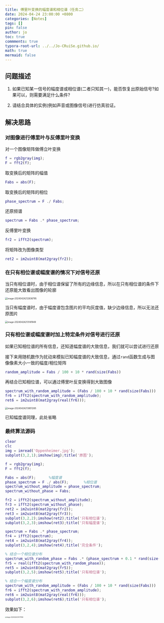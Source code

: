 ```yaml
---
title: 傅里叶变换的幅度谱和相位谱（任务二）
date: 2024-04-24 23:00:00 +0800
categories: [Notes]
tags: []
pin: false
author: jo
toc: true
commments: true
typora-root-url: ../../Jo-CRuiSe.github.io/
math: true
mermaid: false
---
```


## 问题描述

1) 如果已知某一信号的幅度谱或相位谱(二者只知其一)，能否恢复出原始信号?如果可以，则需要满足什么条件?

2) 请结合具体的实例(例如声音或图像信号)进行仿真验证。

## 解决思路

### 对图像进行傅里叶与反傅里叶变换

对一个图像矩阵做傅立叶变换

```matlab
f = rgb2gray(img);
F = fft2(f);
```

取变换后的矩阵的幅值

```matlab
Fabs = abs(F);
```

取变换后的矩阵的相位

```matlab
phase_spectrum = F ./ Fabs;
```

还原频谱

```matlab
spectrum = Fabs .* phase_spectrum;
```

反傅里叶变换

```matlab
fr2 = ifft2(spectrum);
```

将矩阵改为图像类型

```matlab
ret2 = im2uint8(mat2gray(fr2));
```

### 在只有相位谱或幅度谱的情况下对信号还原

当只有相位谱时，由于相位谱保留了所有的边缘信息，所以在只有相位谱的条件下还原能大致看出图像的轮廓

<img src="/../shelter/assets/blog_res/2024-04-25傅立叶变换上机作业2.assets/phase_only.png" alt="image-20240424212836795" style="zoom:50%;" />

当只有幅度谱时，由于幅度谱包含图片的平均灰度值，缺少边缘信息，所以无法还原图片

<img src="/../shelter/assets/blog_res/2024-04-25傅立叶变换上机作业2.assets/amplitude_only.png" alt="image-20240424213141949" style="zoom:50%;" />

### 只有相位谱或幅度谱时加上特定条件对信号进行还原

如果已知相位谱的所有信息，还知道幅度谱的大致信息，我们就可以尝试进行还原

接下来用随机数作为扰动来模拟已知幅度谱的大致信息，通过`rand`函数生成与图像像素大小一致的幅度/相位矩阵

```matlab
random_amplitude = Fabs / 100 + 10 * rand(size(Fabs))
```

再结合已知相位谱，可以通过傅里叶反变换得到大致图像

```matlab
spectrum_with_random_amplitude = (Fabs / 100 + 10 * rand(size(Fabs))) .* phase_spectrum;
fr6 = ifft2(spectrum_with_random_amplitude);
ret6 = im2uint8(mat2gray(real(fr6)));
```

<img src="/../shelter/assets/blog_res/2024-04-25傅立叶变换上机作业2.assets/random_amplitude.png" alt="image-20240424213851265" style="zoom:50%;" />

已知幅度谱同理，此处省略

### 最终算法源码

```matlab
clear
clc
img = imread('Oppenheimer.jpg');
subplot(3,2,1);imshow(img);title('原图');

f = rgb2gray(img);   
F = fft2(f);          

Fabs = abs(F);      %幅度谱
phase_spectrum = F ./ abs(F);		%相位谱
spectrum_without_amplitude = phase_spectrum;
spectrum_without_phase = Fabs;

fr2 = ifft2(spectrum_without_amplitude);
fr3 = ifft2(spectrum_without_phase);
ret2 = im2uint8(mat2gray(fr2));
ret3 = im2uint8(mat2gray(fr3));
subplot(3,2,2);imshow(ret2);title('只有相位谱');
subplot(3,2,3);imshow(ret3);title('只有幅度谱');

spectrum = Fabs .* phase_spectrum;
fr4 = ifft2(spectrum);
ret4 = im2uint8(mat2gray(fr4));
subplot(3,2,4);imshow(ret4);title('完全条件');

% 结合一个相位谱分布
spectrum_with_random_phase = Fabs .* (phase_spectrum + 0.1 * rand(size(phase_spectrum)));
fr5 = real(ifft2(spectrum_with_random_phase));
ret5 = im2uint8(mat2gray(fr5));
subplot(3,2,5);imshow(ret5);title('只有相位谱');

% 结合一个幅度谱分布
spectrum_with_random_amplitude = (Fabs / 100 + 10 * rand(size(Fabs))) .* phase_spectrum;
fr6 = ifft2(spectrum_with_random_amplitude);
ret6 = im2uint8(mat2gray(real(fr6)));
subplot(3,2,6);imshow(ret6);title('只有相位谱');
```

效果如下：

<img src="/../shelter/assets/blog_res/2024-04-25傅立叶变换上机作业2.assets/finalView.png" alt="image-20240424214711199" style="zoom:30%;" />
